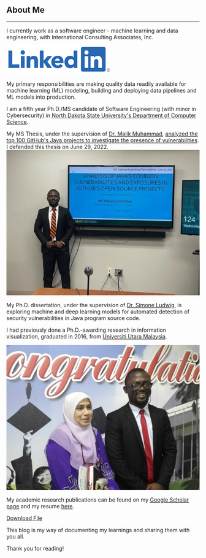 ## About Me                                                                          

---
I currently work as a software engineer - machine learning and data engineering, with International Consulting Associates, Inc. 

[![](images/linkedin.png "Let's connect")](https://www.linkedin.com/in/semiu-akanmu-a3983543/)

My primary responsibilities are making quality data readily available for machine learning (ML) modeling, building and deploying data pipelines and ML models into production.

I am a fifth year Ph.D./MS candidate of Software Engineering (with minor in Cybersecurity) in [North Dakota State University's Department of Computer Science](https://www.ndsu.edu/cs/). 

My MS Thesis, under the supervision of [Dr. Malik Muhammad](http://cs.ndsu.nodak.edu/~mmalik/#), [analyzed the top 100 GitHub's Java projects to investigate the presence of vulnerabilities](https://github.com/Semiu/java-codesecurity). I defended this thesis on June 29, 2022.
![](images/mscdefense.jpg "After my MSC thesis presentation")

My Ph.D. dissertation, under the supervision of [Dr. Simone Ludwig](http://www.cs.ndsu.nodak.edu/~siludwig/contact.html), is exploring machine and deep learning models for automated detection of security vulnerabilities in Java program source code. 

I had previously done a Ph.D.-awarding research in information visualization, graduated in 2016, from [Universiti Utara Malaysia](http://www.uum.edu.my/). 

![](images/uumphd.jpg "With my first PhD advisor after my viva voce")

My academic research publications can be found on my [Google Scholar page](https://scholar.google.com/citations?user=ROaTHt0AAAAJ&hl=en) and my resume [here](https://github.com/Semiu/Semiu.github.io/blob/master/assets/SemiuAkanmuResume.pdf "download").

<a href="https://github.com/Semiu/Semiu.github.io/blob/master/assets/SemiuAkanmuResume.pdf" download="download">Download File</a>

This blog is my way of documenting my learnings and sharing them with you all.

Thank you for reading!
